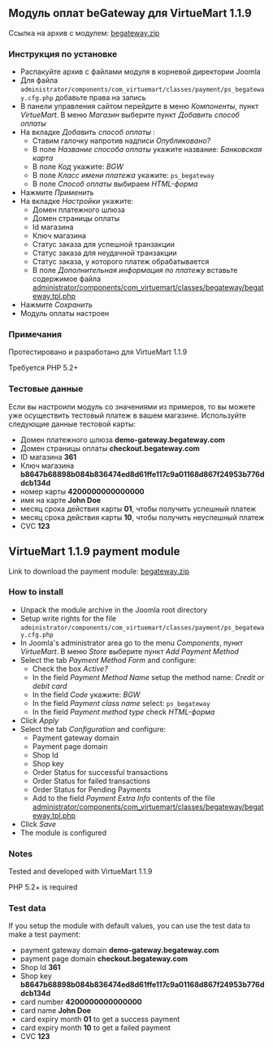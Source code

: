 ## Модуль оплат beGateway для VirtueMart 1.1.9

Ссылка на архив с модулем: [begateway.zip](https://raw.githubusercontent.com/beGateway/virtuemart-1.1.9-payment-module/master/begateway.zip)

### Инструкция по установке

  * Распакуйте архив с файлами модуля в корневой директории Joomla
  * Для файла `administrator/components/com_virtuemart/classes/payment/ps_begateway.cfg.php` добавьте права на запись
  * В панели управления сайтом перейдите в меню _Компоненты_, пункт _VirtueMart_. В меню _Магазин_ выбeрите пункт _Добавить способ оплаты_
  * На вкладке _Добавить способ оплаты_ :
    - Ставим галочку напротив надписи _Опубликовано?_
    - В поле _Название способа оплаты_ укажите название: _Банковская карта_
    - В поле _Код_ укажите: _BGW_
    - В поле _Класс имени платежа_ укажите: `ps_begateway`
    - В поле _Способ оплаты_ выбираем _HTML-форма_
  * Нажмите _Применить_
  * На вкладке _Настройки_ укажите:
    - Домен платежного шлюза
    - Домен страницы оплаты
    - Id магазина
    - Ключ магазина
    - Статус заказа для успешной транзакции
    - Статус заказа для неудачной транзакции
    - Статус заказа, у которого платеж обрабатывается
    - В поле _Дополнительная информация по платежу_ вставьте содержимое файла [administrator/components/com_virtuemart/classes/begateway/begateway.tpl.php](https://raw.githubusercontent.com/beGateway/virtuemart-1.1.9-payment-module/master/administrator/components/com_virtuemart/classes/begateway/begateway.tpl.php)
  * Нажмите _Сохранить_
  * Модуль оплаты настроен

### Примечания

Протестировано и разработано для VirtueMart 1.1.9

Требуется PHP 5.2+

### Тестовые данные

Если вы настроили модуль со значениями из примеров, то вы можете уже
осуществить тестовый платеж в вашем магазине. Используйте следующие
данные тестовой карты:

  * Домен платежного шлюза __demo-gateway.begateway.com__
  * Домен страницы оплаты __checkout.begateway.com__
  * ID магазина __361__
  * Ключ магазинa __b8647b68898b084b836474ed8d61ffe117c9a01168d867f24953b776ddcb134d__
  * номер карты __4200000000000000__
  * имя на карте __John Doe__
  * месяц срока действия карты __01__, чтобы получить успешный платеж
  * месяц срока действия карты __10__, чтобы получить неуспешный платеж
  * CVC __123__

## VirtueMart 1.1.9 payment module

Link to download the payment module: [begateway.zip](https://raw.githubusercontent.com/beGateway/virtuemart-1.1.9-payment-module/master/begateway.zip)

### How to install

  * Unpack the module archive in the Joomla root directory
  * Setup write rights for the file `administrator/components/com_virtuemart/classes/payment/ps_begateway.cfg.php`
  * In Joomla's administrator area go to the menu _Components_, пункт _VirtueMart_. В меню _Store_ выбeрите пункт _Add Payment Method_
  * Select the tab _Payment Method Form_ and configure:
    - Check the box _Active?_
    - In the field _Payment Method Name_ setup the method name: _Credit or debit card_
    - In the field _Code_ укажите: _BGW_
    - In the field _Payment class name_ select: `ps_begateway`
    - In the field _Payment method type_ check _HTML-форма_
  * Click _Apply_
  * Select the tab _Configuration_ and configure:
    - Payment gateway domain
    - Payment page domain
    - Shop Id
    - Shop key
    - Order Status for successful transactions
    - Order Status for failed transactions
    - Order Status for Pending Payments
    - Add to the field _Payment Extra Info_ contents of the file [administrator/components/com_virtuemart/classes/begateway/begateway.tpl.php](https://raw.githubusercontent.com/beGateway/virtuemart-1.1.9-payment-module/master/administrator/components/com_virtuemart/classes/begateway/begateway.tpl.php)
  * Click _Save_
  * The module is configured


### Notes

Tested and developed with VirtueMart 1.1.9

PHP 5.2+ is required

### Test data

If you setup the module with default values, you can use the test data
to make a test payment:

  * payment gateway domain __demo-gateway.begateway.com__
  * payment page domain __checkout.begateway.com__
  * Shop Id __361__
  * Shop key __b8647b68898b084b836474ed8d61ffe117c9a01168d867f24953b776ddcb134d__
  * card number __4200000000000000__
  * card name __John Doe__
  * card expiry month __01__ to get a success payment
  * card expiry month __10__ to get a failed payment
  * CVC __123__  

